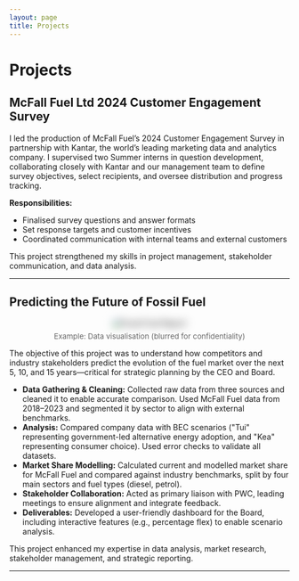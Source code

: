 ```yaml
---
layout: page
title: Projects
---
```


# Projects

## McFall Fuel Ltd 2024 Customer Engagement Survey

I led the production of McFall Fuel’s 2024 Customer Engagement Survey in partnership with Kantar, the world’s leading marketing data and analytics company. I supervised two Summer interns in question development, collaborating closely with Kantar and our management team to define survey objectives, select recipients, and oversee distribution and progress tracking.

**Responsibilities:**
- Finalised survey questions and answer formats
- Set response targets and customer incentives
- Coordinated communication with internal teams and external customers

This project strengthened my skills in project management, stakeholder communication, and data analysis.

---

## Predicting the Future of Fossil Fuel

<div style="text-align:center;">
  <img src="/assets/img/dashboard.jpg" alt="Fossil Fuel Report" style="max-width:400px;filter: blur(8px); border-radius:8px; margin-bottom:0.5em;">
  <div style="font-size:0.95em; color:#666;">Example: Data visualisation (blurred for confidentiality)</div>
</div>

The objective of this project was to understand how competitors and industry stakeholders predict the evolution of the fuel market over the next 5, 10, and 15 years—critical for strategic planning by the CEO and Board.

- **Data Gathering & Cleaning:** Collected raw data from three sources and cleaned it to enable accurate comparison. Used McFall Fuel data from 2018–2023 and segmented it by sector to align with external benchmarks.
- **Analysis:** Compared company data with BEC scenarios ("Tui" representing government-led alternative energy adoption, and "Kea" representing consumer choice). Used error checks to validate all datasets.
- **Market Share Modelling:** Calculated current and modelled market share for McFall Fuel and compared against industry benchmarks, split by four main sectors and fuel types (diesel, petrol).
- **Stakeholder Collaboration:** Acted as primary liaison with PWC, leading meetings to ensure alignment and integrate feedback.
- **Deliverables:** Developed a user-friendly dashboard for the Board, including interactive features (e.g., percentage flex) to enable scenario analysis.

This project enhanced my expertise in data analysis, market research, stakeholder management, and strategic reporting.

---
